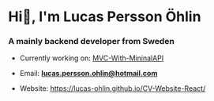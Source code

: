 <h1 align="left">Hi👋, I'm Lucas Persson Öhlin</h1>
<h3 align="left">A mainly backend developer from Sweden</h3>

- Currently working on: [MVC-With-MininalAPI](https://github.com/lucas-ohlin/MVC-With-MininalAPI)

- Email: **lucas.persson.ohlin@hotmail.com**

- Website: https://lucas-ohlin.github.io/CV-Website-React/


<p align="left">
</p>

